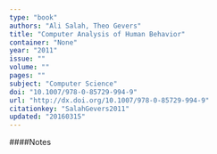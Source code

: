```yaml
---
type: "book"
authors: "Ali Salah, Theo Gevers"
title: "Computer Analysis of Human Behavior"
container: "None"
year: "2011"
issue: ""
volume: ""
pages: ""
subject: "Computer Science"
doi: "10.1007/978-0-85729-994-9"
url: "http://dx.doi.org/10.1007/978-0-85729-994-9"
citationkey: "SalahGevers2011"
updated: "20160315"
---
```


####Notes
